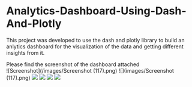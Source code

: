 # Analytics-Dashboard-Using-Dash-And-Plotly
This project was developed to use the dash and plotly library to build an anlytics dashboard for the visualization of the data and getting different insights from it.

Please find the screenshot of the dashboard attached
<br/>
![Screenshot](/images/Screenshot (117).png)
![](images/Screenshot (117).png)
![](pictures/project_2.png)
![](pictures/project_3.png)
![](pictures/project_4.png)
![](pictures/project_5.png)
